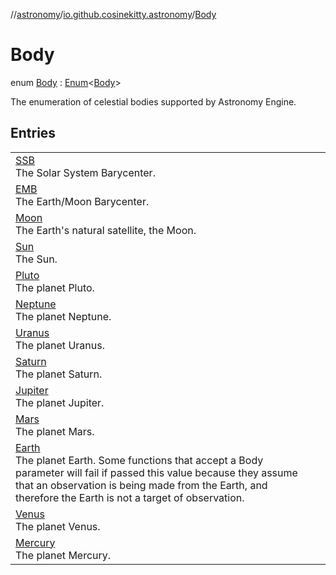 //[astronomy](../../../index.md)/[io.github.cosinekitty.astronomy](../index.md)/[Body](index.md)

# Body

enum [Body](index.md) : [Enum](https://kotlinlang.org/api/latest/jvm/stdlib/kotlin/-enum/index.html)&lt;[Body](index.md)&gt; 

The enumeration of celestial bodies supported by Astronomy Engine.

## Entries

| | |
|---|---|
| [SSB](-s-s-b/index.md)<br>The Solar System Barycenter. |
| [EMB](-e-m-b/index.md)<br>The Earth/Moon Barycenter. |
| [Moon](-moon/index.md)<br>The Earth's natural satellite, the Moon. |
| [Sun](-sun/index.md)<br>The Sun. |
| [Pluto](-pluto/index.md)<br>The planet Pluto. |
| [Neptune](-neptune/index.md)<br>The planet Neptune. |
| [Uranus](-uranus/index.md)<br>The planet Uranus. |
| [Saturn](-saturn/index.md)<br>The planet Saturn. |
| [Jupiter](-jupiter/index.md)<br>The planet Jupiter. |
| [Mars](-mars/index.md)<br>The planet Mars. |
| [Earth](-earth/index.md)<br>The planet Earth. Some functions that accept a Body parameter will fail if passed this value because they assume that an observation is being made from the Earth, and therefore the Earth is not a target of observation. |
| [Venus](-venus/index.md)<br>The planet Venus. |
| [Mercury](-mercury/index.md)<br>The planet Mercury. |

